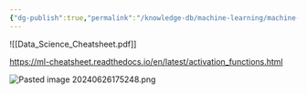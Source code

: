 ```yaml
---
{"dg-publish":true,"permalink":"/knowledge-db/machine-learning/machine-learning/"}
---
```


![[Data_Science_Cheatsheet.pdf]]

https://ml-cheatsheet.readthedocs.io/en/latest/activation_functions.html


![Pasted image 20240626175248.png](/img/user/Files/Pasted%20image%2020240626175248.png)
